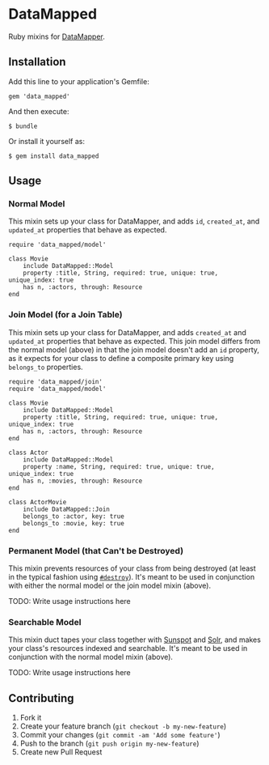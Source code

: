 # DataMapped

Ruby mixins for [DataMapper](http://datamapper.org/).



## Installation

Add this line to your application's Gemfile:

    gem 'data_mapped'

And then execute:

    $ bundle

Or install it yourself as:

    $ gem install data_mapped



## Usage

### Normal Model

This mixin sets up your class for DataMapper, and adds `id`, `created_at`, and
`updated_at` properties that behave as expected.

    require 'data_mapped/model'
    
    class Movie
		include DataMapped::Model
		property :title, String, required: true, unique: true, unique_index: true
		has n, :actors, through: Resource
    end

### Join Model (for a Join Table)

This mixin sets up your class for DataMapper, and adds `created_at` and
`updated_at` properties that behave as expected.  This join model differs from
the normal model (above) in that the join model doesn't add an `id` property,
as it expects for your class to define a composite primary key using
`belongs_to` properties.

	require 'data_mapped/join'
	require 'data_mapped/model'
    
	class Movie
		include DataMapped::Model
		property :title, String, required: true, unique: true, unique_index: true
		has n, :actors, through: Resource
	end
    
	class Actor
		include DataMapped::Model
		property :name, String, required: true, unique: true, unique_index: true
		has n, :movies, through: Resource
	end
    
	class ActorMovie
		include DataMapped::Join
		belongs_to :actor, key: true
		belongs_to :movie, key: true
	end

### Permanent Model (that Can't be Destroyed)

This mixin prevents resources of your class from being destroyed (at least in
the typical fashion using
[`#destroy`](http://rubydoc.info/github/datamapper/dm-core/master/DataMapper/Resource#destroy-instance_method)).
It's meant to be used in conjunction with either the normal model or the join
model mixin (above).

TODO: Write usage instructions here

### Searchable Model

This mixin duct tapes your class together with
[Sunspot](http://sunspot.github.io/) and
[Solr](https://lucene.apache.org/solr/), and makes your class's resources
indexed and searchable.  It's meant to be used in conjunction with the normal
model mixin (above).

TODO: Write usage instructions here



## Contributing

1. Fork it
2. Create your feature branch (`git checkout -b my-new-feature`)
3. Commit your changes (`git commit -am 'Add some feature'`)
4. Push to the branch (`git push origin my-new-feature`)
5. Create new Pull Request
